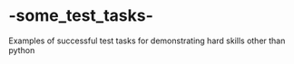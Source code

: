 # -some_test_tasks-
Examples of successful test tasks for demonstrating hard skills other than python
